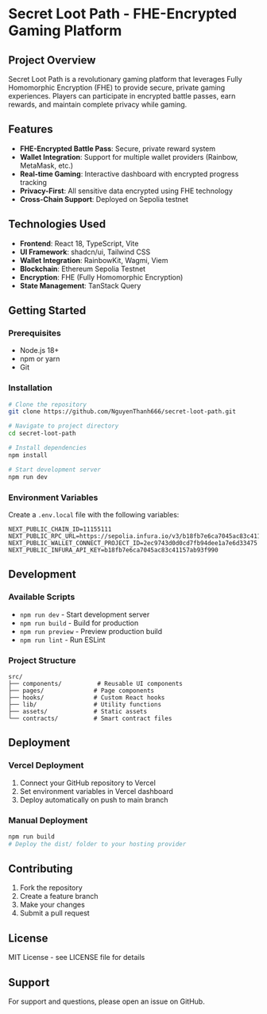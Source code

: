# Secret Loot Path - FHE-Encrypted Gaming Platform

## Project Overview

Secret Loot Path is a revolutionary gaming platform that leverages Fully Homomorphic Encryption (FHE) to provide secure, private gaming experiences. Players can participate in encrypted battle passes, earn rewards, and maintain complete privacy while gaming.

## Features

- **FHE-Encrypted Battle Pass**: Secure, private reward system
- **Wallet Integration**: Support for multiple wallet providers (Rainbow, MetaMask, etc.)
- **Real-time Gaming**: Interactive dashboard with encrypted progress tracking
- **Privacy-First**: All sensitive data encrypted using FHE technology
- **Cross-Chain Support**: Deployed on Sepolia testnet

## Technologies Used

- **Frontend**: React 18, TypeScript, Vite
- **UI Framework**: shadcn/ui, Tailwind CSS
- **Wallet Integration**: RainbowKit, Wagmi, Viem
- **Blockchain**: Ethereum Sepolia Testnet
- **Encryption**: FHE (Fully Homomorphic Encryption)
- **State Management**: TanStack Query

## Getting Started

### Prerequisites

- Node.js 18+ 
- npm or yarn
- Git

### Installation

```bash
# Clone the repository
git clone https://github.com/NguyenThanh666/secret-loot-path.git

# Navigate to project directory
cd secret-loot-path

# Install dependencies
npm install

# Start development server
npm run dev
```

### Environment Variables

Create a `.env.local` file with the following variables:

```env
NEXT_PUBLIC_CHAIN_ID=11155111
NEXT_PUBLIC_RPC_URL=https://sepolia.infura.io/v3/b18fb7e6ca7045ac83c41157ab93f990
NEXT_PUBLIC_WALLET_CONNECT_PROJECT_ID=2ec9743d0d0cd7fb94dee1a7e6d33475
NEXT_PUBLIC_INFURA_API_KEY=b18fb7e6ca7045ac83c41157ab93f990
```

## Development

### Available Scripts

- `npm run dev` - Start development server
- `npm run build` - Build for production
- `npm run preview` - Preview production build
- `npm run lint` - Run ESLint

### Project Structure

```
src/
├── components/          # Reusable UI components
├── pages/              # Page components
├── hooks/              # Custom React hooks
├── lib/                # Utility functions
├── assets/             # Static assets
└── contracts/          # Smart contract files
```

## Deployment

### Vercel Deployment

1. Connect your GitHub repository to Vercel
2. Set environment variables in Vercel dashboard
3. Deploy automatically on push to main branch

### Manual Deployment

```bash
npm run build
# Deploy the dist/ folder to your hosting provider
```

## Contributing

1. Fork the repository
2. Create a feature branch
3. Make your changes
4. Submit a pull request

## License

MIT License - see LICENSE file for details

## Support

For support and questions, please open an issue on GitHub.
